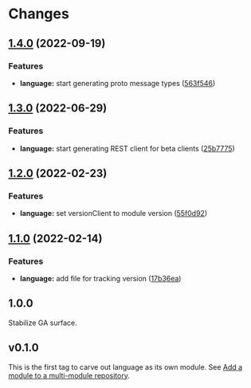 # Changes

## [1.4.0](https://github.com/googleapis/google-cloud-go/compare/language/v1.3.0...language/v1.4.0) (2022-09-19)


### Features

* **language:** start generating proto message types ([563f546](https://github.com/googleapis/google-cloud-go/commit/563f546262e68102644db64134d1071fc8caa383))

## [1.3.0](https://github.com/googleapis/google-cloud-go/compare/language/v1.2.0...language/v1.3.0) (2022-06-29)


### Features

* **language:** start generating REST client for beta clients ([25b7775](https://github.com/googleapis/google-cloud-go/commit/25b77757c1e6f372e03bf99ab7461264bba48d26))

## [1.2.0](https://github.com/googleapis/google-cloud-go/compare/language/v1.1.0...language/v1.2.0) (2022-02-23)


### Features

* **language:** set versionClient to module version ([55f0d92](https://github.com/googleapis/google-cloud-go/commit/55f0d92bf112f14b024b4ab0076c9875a17423c9))

## [1.1.0](https://github.com/googleapis/google-cloud-go/compare/language/v1.0.0...language/v1.1.0) (2022-02-14)


### Features

* **language:** add file for tracking version ([17b36ea](https://github.com/googleapis/google-cloud-go/commit/17b36ead42a96b1a01105122074e65164357519e))

## 1.0.0

Stabilize GA surface.

## v0.1.0

This is the first tag to carve out language as its own module. See
[Add a module to a multi-module repository](https://github.com/golang/go/wiki/Modules#is-it-possible-to-add-a-module-to-a-multi-module-repository).
